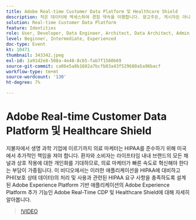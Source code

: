 ```yaml
---
title: Adobe Real-time Customer Data Platform 및 Healthcare Shield
description: 적은 데이터에 액세스하여 경험 약속을 이행합니다. 광고주든, 게시자든 아니면 에이전시든, 이 웨비나는 의 잠금을 해제하는 데 도움이 됩니다.
solution: Real-time Customer Data Platform
feature: Identities
role: User, Developer, Data Engineer, Architect, Data Architect, Admin, Leader
level: Beginner, Intermediate, Experienced
doc-type: Event
kt: 10471
thumbnail: 343342.jpeg
exl-id: 1a91d2e8-508a-4e48-8cb5-fab7f1560b69
source-git-commit: ca06e5a8b1602a7bcfb83a43f529680a5a96bacf
workflow-type: tm+mt
source-wordcount: '130'
ht-degree: 7%

---
```


# Adobe Real-time Customer Data Platform 및 Healthcare Shield

지불자에서 생명 과학 기업에 이르기까지 의료 마케터는 HIPAA를 준수하기 위해 미국에서 추가적인 책임을 져야 합니다. 환자와 소비자는 라이프타임 내내 브랜드의 모든 채널과 상호 작용에 대한 개인화를 기대하므로, 의료 마케터가 빠른 속도로 혁신해야 한다는 부담이 가중됩니다. 이 비디오에서는 이러한 애플리케이션을 HIPAA에 대비하고 PHI(보호 상태 데이터)의 처리 및 사용과 관련된 HIPAA 요구 사항을 충족하도록 설계된 Adobe Experience Platform 기반 애플리케이션의 Adobe Experience Platform 추가 기능인 Adobe Real-Time CDP 및 Healthcare Shield에 대해 자세히 알아봅니다.

>[!VIDEO](https://video.tv.adobe.com/v/343342/?quality=12&learn=on)
